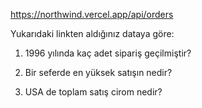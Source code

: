 
https://northwind.vercel.app/api/orders

Yukarıdaki linkten aldığınız dataya göre:

1) 1996 yılında kaç adet sipariş geçilmiştir?

2) Bir seferde en yüksek satışın nedir?

3) USA de toplam satış cirom nedir?